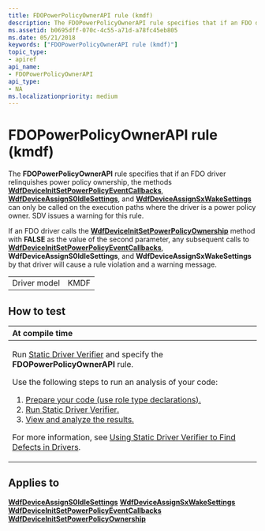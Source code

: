 ```yaml
---
title: FDOPowerPolicyOwnerAPI rule (kmdf)
description: The FDOPowerPolicyOwnerAPI rule specifies that if an FDO driver relinquishes power policy ownership, the methods WdfDeviceInitSetPowerPolicyEventCallbacks, WdfDeviceAssignS0IdleSettings, and WdfDeviceAssignSxWakeSettings can only be called on the execution paths where the driver is a power policy owner. SDV issues a warning for this rule.
ms.assetid: b0695dff-070c-4c55-a71d-a78fc45eb805
ms.date: 05/21/2018
keywords: ["FDOPowerPolicyOwnerAPI rule (kmdf)"]
topic_type:
- apiref
api_name:
- FDOPowerPolicyOwnerAPI
api_type:
- NA
ms.localizationpriority: medium
---
```


# FDOPowerPolicyOwnerAPI rule (kmdf)


The **FDOPowerPolicyOwnerAPI** rule specifies that if an FDO driver relinquishes power policy ownership, the methods [**WdfDeviceInitSetPowerPolicyEventCallbacks**](https://docs.microsoft.com/windows-hardware/drivers/ddi/wdfdevice/nf-wdfdevice-wdfdeviceinitsetpowerpolicyeventcallbacks), [**WdfDeviceAssignS0IdleSettings**](https://docs.microsoft.com/windows-hardware/drivers/ddi/wdfdevice/nf-wdfdevice-wdfdeviceassigns0idlesettings), and [**WdfDeviceAssignSxWakeSettings**](https://docs.microsoft.com/windows-hardware/drivers/ddi/wdfdevice/nf-wdfdevice-wdfdeviceassignsxwakesettings) can only be called on the execution paths where the driver is a power policy owner. SDV issues a warning for this rule.

If an FDO driver calls the [**WdfDeviceInitSetPowerPolicyOwnership**](https://docs.microsoft.com/windows-hardware/drivers/ddi/wdfdevice/nf-wdfdevice-wdfdeviceinitsetpowerpolicyownership) method with **FALSE** as the value of the second parameter, any subsequent calls to [**WdfDeviceInitSetPowerPolicyEventCallbacks**](https://docs.microsoft.com/windows-hardware/drivers/ddi/wdfdevice/nf-wdfdevice-wdfdeviceinitsetpowerpolicyeventcallbacks), **WdfDeviceAssignS0IdleSettings**, and **WdfDeviceAssignSxWakeSettings** by that driver will cause a rule violation and a warning message.

|              |      |
|--------------|------|
| Driver model | KMDF |

How to test
-----------

<table>
<colgroup>
<col width="100%" />
</colgroup>
<thead>
<tr class="header">
<th align="left">At compile time</th>
</tr>
</thead>
<tbody>
<tr class="odd">
<td align="left"><p>Run <a href="https://docs.microsoft.com/windows-hardware/drivers/devtest/static-driver-verifier" data-raw-source="[Static Driver Verifier](https://docs.microsoft.com/windows-hardware/drivers/devtest/static-driver-verifier)">Static Driver Verifier</a> and specify the <strong>FDOPowerPolicyOwnerAPI</strong> rule.</p>
Use the following steps to run an analysis of your code:
<ol>
<li><a href="https://docs.microsoft.com/windows-hardware/drivers/devtest/using-static-driver-verifier-to-find-defects-in-drivers#preparing-your-source-code" data-raw-source="[Prepare your code (use role type declarations).](https://docs.microsoft.com/windows-hardware/drivers/devtest/using-static-driver-verifier-to-find-defects-in-drivers#preparing-your-source-code)">Prepare your code (use role type declarations).</a></li>
<li><a href="https://docs.microsoft.com/windows-hardware/drivers/devtest/using-static-driver-verifier-to-find-defects-in-drivers#running-static-driver-verifier" data-raw-source="[Run Static Driver Verifier.](https://docs.microsoft.com/windows-hardware/drivers/devtest/using-static-driver-verifier-to-find-defects-in-drivers#running-static-driver-verifier)">Run Static Driver Verifier.</a></li>
<li><a href="https://docs.microsoft.com/windows-hardware/drivers/devtest/using-static-driver-verifier-to-find-defects-in-drivers#viewing-and-analyzing-the-results" data-raw-source="[View and analyze the results.](https://docs.microsoft.com/windows-hardware/drivers/devtest/using-static-driver-verifier-to-find-defects-in-drivers#viewing-and-analyzing-the-results)">View and analyze the results.</a></li>
</ol>
<p>For more information, see <a href="https://docs.microsoft.com/windows-hardware/drivers/devtest/using-static-driver-verifier-to-find-defects-in-drivers" data-raw-source="[Using Static Driver Verifier to Find Defects in Drivers](https://docs.microsoft.com/windows-hardware/drivers/devtest/using-static-driver-verifier-to-find-defects-in-drivers)">Using Static Driver Verifier to Find Defects in Drivers</a>.</p></td>
</tr>
</tbody>
</table>

Applies to
----------

[**WdfDeviceAssignS0IdleSettings**](https://docs.microsoft.com/windows-hardware/drivers/ddi/wdfdevice/nf-wdfdevice-wdfdeviceassigns0idlesettings)
[**WdfDeviceAssignSxWakeSettings**](https://docs.microsoft.com/windows-hardware/drivers/ddi/wdfdevice/nf-wdfdevice-wdfdeviceassignsxwakesettings)
[**WdfDeviceInitSetPowerPolicyEventCallbacks**](https://docs.microsoft.com/windows-hardware/drivers/ddi/wdfdevice/nf-wdfdevice-wdfdeviceinitsetpowerpolicyeventcallbacks)
[**WdfDeviceInitSetPowerPolicyOwnership**](https://docs.microsoft.com/windows-hardware/drivers/ddi/wdfdevice/nf-wdfdevice-wdfdeviceinitsetpowerpolicyownership)
 

 





